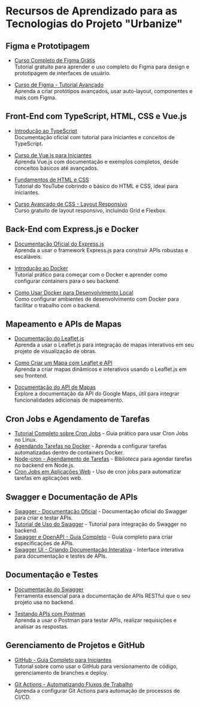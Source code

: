 # Recursos de Aprendizado para as Tecnologias do Projeto "Urbanize"

## Figma e Prototipagem
- [Curso Completo de Figma Grátis](https://www.youtube.com/watch?v=6vDk9P2n4iA)  
  Tutorial gratuito para aprender o uso completo do Figma para design e prototipagem de interfaces de usuário.

- [Curso de Figma - Tutorial Avançado](https://www.youtube.com/playlist?list=PL_8_NYhldq7T7p3dM_Z5-5E4XDTcpPclH)  
  Aprenda a criar protótipos avançados, usar auto-layout, componentes e mais com Figma.

## Front-End com TypeScript, HTML, CSS e Vue.js
- [Introdução ao TypeScript](https://www.typescriptlang.org/docs/)  
  Documentação oficial com tutorial para iniciantes e conceitos de TypeScript.

- [Curso de Vue.js para Iniciantes](https://www.youtube.com/watch?v=Wy9q22isx3U)  
  Aprenda Vue.js com documentação e exemplos completos, desde conceitos básicos até avançados.

- [Fundamentos de HTML e CSS](https://www.youtube.com/watch?v=UB1O30fR-EE)  
  Tutorial do YouTube cobrindo o básico do HTML e CSS, ideal para iniciantes.

- [Curso Avançado de CSS - Layout Responsivo](https://www.youtube.com/watch?v=3elGSZSWTbM)  
  Curso gratuito de layout responsivo, incluindo Grid e Flexbox.

## Back-End com Express.js e Docker
- [Documentação Oficial do Express.js](https://expressjs.com/)  
  Aprenda a usar o framework Express.js para construir APIs robustas e escaláveis.

- [Introdução ao Docker](https://docs.docker.com/get-started/)  
  Tutorial prático para começar com o Docker e aprender como configurar containers para o seu backend.

- [Como Usar Docker para Desenvolvimento Local](https://www.youtube.com/watch?v=Kzcz-EVKBEQ)  
  Como configurar ambientes de desenvolvimento com Docker para facilitar o trabalho com o backend.

## Mapeamento e APIs de Mapas
- [Documentação do Leaflet.js](https://leafletjs.com/)  
  Aprenda a usar o Leaflet.js para integração de mapas interativos em seu projeto de visualização de obras.

- [Como Criar um Mapa com Leaflet e API](https://www.digitalocean.com/community/tutorials/a-complete-guide-to-using-leaflet)  
  Aprenda a criar mapas dinâmicos e interativos usando o Leaflet.js em seu frontend.

- [Documentação do API de Mapas](https://developers.google.com/maps/documentation)  
  Explore a documentação da API do Google Maps, útil para integrar funcionalidades adicionais de mapeamento.


## Cron Jobs e Agendamento de Tarefas
- [Tutorial Completo sobre Cron Jobs](https://www.digitalocean.com/community/tutorials/an-introduction-to-cron-jobs) - Guia prático para usar Cron Jobs no Linux.
- [Agendando Tarefas no Docker](https://www.baeldung.com/linux/cron-docker) - Aprenda a configurar tarefas automatizadas dentro de containers Docker.
- [Node-cron - Agendamento de Tarefas](https://www.npmjs.com/package/node-cron) - Biblioteca para agendar tarefas no backend em Node.js.
- [Cron Jobs em Aplicações Web](https://www.freecodecamp.org/news/understanding-cron-jobs/) - Uso de cron jobs para automatizar tarefas em aplicações web.

## Swagger e Documentação de APIs
- [Swagger - Documentação Oficial](https://swagger.io/docs/) - Documentação oficial do Swagger para criar e testar APIs.
- [Tutorial de Uso do Swagger](https://www.tutorialspoint.com/swagger/index.htm) - Tutorial para integração do Swagger no backend.
- [Swagger e OpenAPI - Guia Completo](https://swagger.io/docs/specification/about/) - Guia completo para criar especificações de APIs.
- [Swagger UI - Criando Documentação Interativa](https://swagger.io/tools/swagger-ui/) - Interface interativa para documentação e testes de APIs.

## Documentação e Testes
- [Documentação do Swagger](https://swagger.io/docs/)  
  Ferramenta essencial para a documentação de APIs RESTful que o seu projeto usa no backend.

- [Testando APIs com Postman](https://www.postman.com/)  
  Aprenda a usar o Postman para testar APIs, realizar requisições e analisar as respostas.

## Gerenciamento de Projetos e GitHub
- [GitHub - Guia Completo para Iniciantes](https://docs.github.com/en/get-started)  
  Tutorial sobre como usar o GitHub para versionamento de código, gerenciamento de branches e deploy.

- [Git Actions - Automatizando Fluxos de Trabalho](https://docs.github.com/en/actions)  
  Aprenda a configurar Git Actions para automação de processos de CI/CD.
